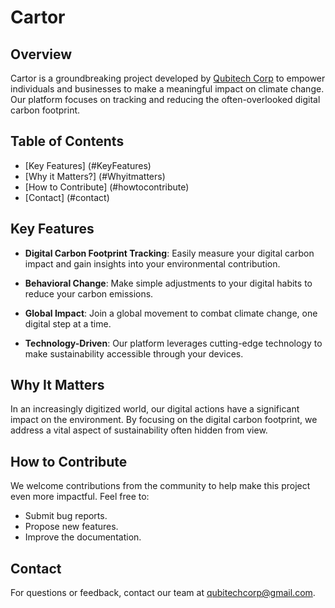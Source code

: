 # Cartor

## Overview
Cartor is a groundbreaking project developed by [Qubitech Corp](qubitechcorp.com) to empower individuals and businesses to make a meaningful impact on climate change. Our platform focuses on tracking and reducing the often-overlooked digital carbon footprint.

## Table of Contents
- [Key Features] (#KeyFeatures)
- [Why it Matters?] (#Whyitmatters)
- [How to Contribute] (#howtocontribute)
- [Contact] (#contact)

## Key Features

- **Digital Carbon Footprint Tracking**: Easily measure your digital carbon impact and gain insights into your environmental contribution.

- **Behavioral Change**: Make simple adjustments to your digital habits to reduce your carbon emissions.

- **Global Impact**: Join a global movement to combat climate change, one digital step at a time.

- **Technology-Driven**: Our platform leverages cutting-edge technology to make sustainability accessible through your devices.

## Why It Matters

In an increasingly digitized world, our digital actions have a significant impact on the environment. By focusing on the digital carbon footprint, we address a vital aspect of sustainability often hidden from view.

## How to Contribute

We welcome contributions from the community to help make this project even more impactful. Feel free to:

- Submit bug reports.
- Propose new features.
- Improve the documentation.

## Contact

For questions or feedback, contact our team at [qubitechcorp@gmail.com](mailto:qubitechcorp@gmail.com).
